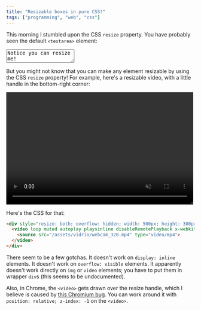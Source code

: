 ```yaml
---
title: "Resizable boxes in pure CSS!"
tags: ["programming", "web", "css"]
---
```


This morning I stumbled upon the CSS `resize` property.
You have probably seen the default `<textarea>` element:

<p>
  <textarea>Notice you can resize me!</textarea>
</p>

But you might not know that you can make any element resizable
by using the CSS `resize` property!
For example, here's a resizable video,
with a little handle in the bottom-right corner:

<p>
    <div style="resize: both; overflow: hidden; width: 500px; height: 300px;">
      <video loop muted autoplay playsinline disableRemotePlayback x-webkit-airplay="deny" disablePictureInPicture style="width: 100%; height: 100%; object-fit: cover; position: relative; z-index: -1">
        <source src="/assets/vidrio/webcam_320.mp4" type="video/mp4">
      </video>
    </div>
</p>

Here's the CSS for that:

```html
<div style="resize: both; overflow: hidden; width: 500px; height: 300px;">
  <video loop muted autoplay playsinline disableRemotePlayback x-webkit-airplay="deny" disablePictureInPicture style="width: 100%; height: 100%; object-fit: cover; position: relative; z-index: -1">
    <source src="/assets/vidrio/webcam_320.mp4" type="video/mp4">
  </video>
</div>
```

There seem to be a few gotchas.
It doesn't work on `display: inline` elements.
It doesn't work on `overflow: visible` elements.
It apparently doesn't work directly on `img` or `video` elements;
you have to put them in wrapper `div`s
(this seems to be undocumented).

Also, in Chrome, the `<video>` gets drawn over the resize handle,
which I believe is caused by [this Chromium bug](https://bugs.chromium.org/p/chromium/issues/detail?id=370604).
You can work around it with `position: relative; z-index: -1` on the `<video>`.
